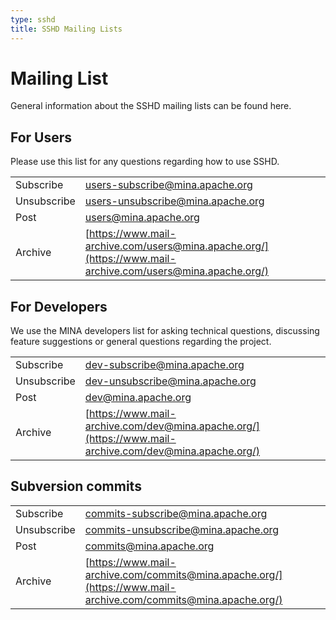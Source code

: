 ```yaml
---
type: sshd
title: SSHD Mailing Lists
---
```


# Mailing List

General information about the SSHD mailing lists can be found here.

## For Users

Please use this list for any questions regarding how to use SSHD.

|  |  |
|---|---|
| Subscribe | [users-subscribe@mina.apache.org](mailto:users-subscribe@mina.apache.org) | 
| Unsubscribe | [users-unsubscribe@mina.apache.org](mailto:users-unsubscribe@mina.apache.org) | 
| Post | [users@mina.apache.org](mailto:users@mina.apache.org) | 
| Archive | [https://www.mail-archive.com/users@mina.apache.org/](https://www.mail-archive.com/users@mina.apache.org/) | 

## For Developers

We use the MINA developers list for asking technical questions, discussing feature suggestions or general questions regarding the project.

|  |  |
|---|---|
| Subscribe | [dev-subscribe@mina.apache.org](mailto:dev-subscribe@mina.apache.org) | 
| Unsubscribe | [dev-unsubscribe@mina.apache.org](mailto:dev-unsubscribe@mina.apache.org) | 
| Post |  [dev@mina.apache.org](mailto:dev@mina.apache.org) | 
| Archive | [https://www.mail-archive.com/dev@mina.apache.org/](https://www.mail-archive.com/dev@mina.apache.org/) | 

## Subversion commits

|  |  |
|---|---|
| Subscribe | [commits-subscribe@mina.apache.org](mailto:commits-subscribe@mina.apache.org) | 
| Unsubscribe | [commits-unsubscribe@mina.apache.org](mailto:commits-unsubscribe@mina.apache.org) | 
| Post | [commits@mina.apache.org](mailto:commits@mina.apache.org) | 
| Archive | [https://www.mail-archive.com/commits@mina.apache.org/](https://www.mail-archive.com/commits@mina.apache.org/) | 



